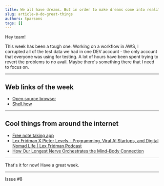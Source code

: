 ```yaml
---
title: We all have dreams. But in order to make dreams come into reality, it takes an awful lot of determination, dedication, self-discipline, and effort. - Jesse Owens
slug: article-8-do-great-things
authors: tparsons
tags: []
---
```


Hey team!

This week has been a tough one. Working on a workflow in AWS, I corrupted all of the test data we had in one DEV account - the only account that everyone was using for testing. A lot of hours have been spent trying to revert the problems to no avail. Maybe there's something there that I need to focus on. 

---

## Web links of the week
- [Open source browser](https://zen-browser.app/)
- [Shell.how](https://www.shell.how/)

---

## Cool things from around the internet
- [Free note taking app](https://www.appflowy.io/)
- [Lex Fridman X Pieter Levels - Programming, Viral AI Startups, and Digital Nomad Life | Lex Fridman Podcast](https://youtu.be/oFtjKbXKqbg?si=hb7CUr_h8RO3Ah1m)
- [How Our Longest Nerve Orchestrates the Mind-Body Connection](https://www.quantamagazine.org/how-our-longest-nerve-orchestrates-the-mind-body-connection-20240826/#:~:text=How%20Our%20Longest%20Nerve%20Orchestrates%20the%20Mind%2DBody%20Connection,-By%20R.&text=Like%20a%20highway%20system%2C%20the,as%20mood%2C%20pleasure%20and%20fear.)
---

That's it for now! Have a great week.

---

Issue #8
